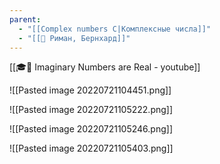 ```yaml
---
parent:
  - "[[Complex numbers C|Комплексные числа]]"
  - "[[👤 Риман, Бернхард]]"
---
```


[[🎓🌳 Imaginary Numbers are Real - youtube]]

![[Pasted image 20220721104451.png]]

![[Pasted image 20220721105222.png]]

![[Pasted image 20220721105246.png]]

![[Pasted image 20220721105403.png]]